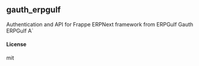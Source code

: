 ## gauth_erpgulf

Authentication and API for Frappe ERPNext framework from ERPGulf
Gauth ERPGulf A`
#### License

mit
